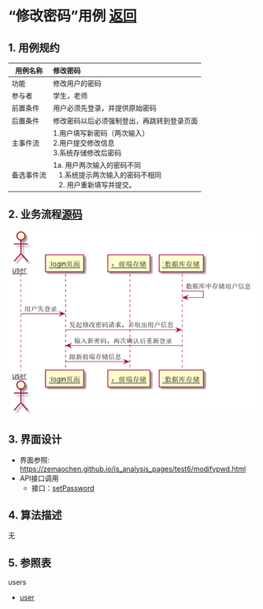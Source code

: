# “修改密码”用例 [返回](../README.md)
## 1. 用例规约

|用例名称|修改密码|
|-------|:-------------|
|功能|修改用户的密码|
|参与者|学生，老师|
|前置条件|用户必须先登录，并提供原始密码|
|后置条件|修改密码以后必须强制登出，再跳转到登录页面|
|主事件流| 1.用户填写新密码（两次输入） <br/> 2.用户提交修改信息 <br/>3.系统存储修改后密码|
|备选事件流|1a. 用户两次输入的密码不同 <br/>&nbsp;&nbsp; 1.系统提示两次输入的密码不相同  <br/>&nbsp;&nbsp; 2. 用户重新填写并提交。 |

## 2. 业务流程[源码](../uml/修改密码.puml)
![修改密码](../images/修改密码.png)


## 3. 界面设计
- 界面参照: https://zemaochen.github.io/is_analysis_pages/test6/modifypwd.html
- API接口调用
    - 接口：[setPassword](../接口/setpassword.md)

## 4. 算法描述 
无
    
## 5. 参照表
users
- [user](../md/数据库设计.md/#user)
